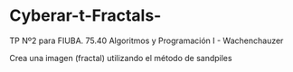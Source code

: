 # Cyberar-t-Fractals-
TP Nº2 para FIUBA.
75.40 Algoritmos y Programación I - Wachenchauzer

Crea una imagen (fractal) utilizando el método de sandpiles
